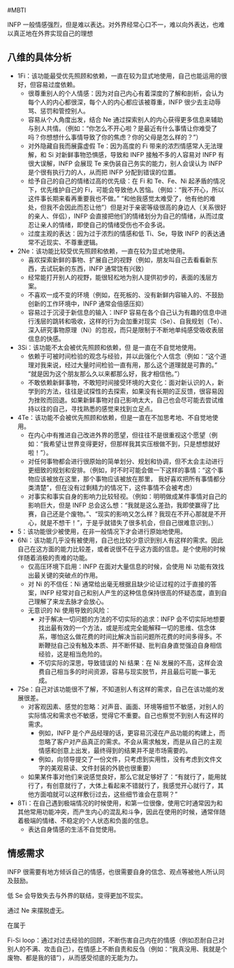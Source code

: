 #MBTI 

INFP 一般情感强烈，但是难以表达。对外界经常心口不一，难以向外表达，也难以真正地在外界实现自己的理想

## 八维的具体分析
* 1Fi：该功能最受优先照顾和依赖，一直在较为显式地使用，自己也能运用的很好，但容易过度依赖。
	* 很尊重别人的个人情感：因为对自己内心有着深度的了解和剖析，会认为每个人的内心都很深，每个人的内心都应该被尊重，INFP 很少去主动辱骂、惩罚和管控别人。
	* 容易从个人角度出发，结合 Ne 通过探索别人的内心获得更多信息来辅助与别人共情。（例如：“你怎么不开心啦？是最近有什么事情让你难受了吗？你想想什么事情导致了你的焦虑？你的父母是怎么样的？”）
	* 对外隐藏自我而展露虚假 Te：因为高度的 Fi 带来的浓烈情感常人无法理解，和 Si 对新鲜事物恐惧感，导致和 INFP 接触不多的人容易对 INFP 有很大误解，INFP 会展现 Te 来伪装自己务实的能力，别人会误认为 INFP 是个很有执行力的人，从而把 INFP 分配到错误的位置。
	* 给予自己的自己的情绪过高的优先级：在 Fi 和 Te、Fe、Ni 起矛盾的情况下，优先维护自己的 Fi，可能会导致他人苦恼。（例如：“我不开心，所以这件事长期来看再重要我也不做。” “和他我感觉太难受了，他有他的难处，但我不会因此而忍让他”）但是对于亲密等级很高的身边人（关系很好的亲人、伴侣），INFP 会直接把他们的情绪划分为自己的情绪，从而过度忍让亲人的情绪，即使自己的情绪受伤也不会多说。
	* 过度主观的表达：因为过于浓烈的情感和低 Ti、Se，导致 INFP 的表达通常不近现实、不尊重逻辑。
* 2Ne：该功能比较受优先照顾和依赖，一直在较为显式地使用。
	* 喜欢探索新鲜的事物、扩展自己的视野（例如，朋友叫自己去看看新东西，去试玩新的东西，INFP 通常饶有兴致）
	* 经常能打开别人的视野，能很轻松地为别人提供初步的，表面的浅层方案。
	* 不喜欢一成不变的环境（例如，在死板的、没有新鲜内容输入的、不鼓励创新的工作环境中，INFP 通常会倍感压抑）
	* 容易过于沉浸于新信息的输入：INFP 容易在各个自己认为有趣的信息中进行浅层的跳转和吸收，这样的行为会加重对现实（Se）、自我规划（Te）、深入研究事物原理（Ni）的忽视，而只是限制于不断地单纯感受吸收表层信息的快感。
* 3Si：该功能不太会被优先照顾和依赖，但 是一直在不自觉地使用。
	* 依赖于可被时间检验的观念与经验，并以此强化个人信念（例如：“这个道理对我来说，经过大量时间检验一直有用，那么这个道理就是可靠的。” “就是因为这个朋友那么久以来都那么好，我才相信他。”）
	* 不敢依赖新鲜事物，不敢短时间接受环境的大变化：面对新认识的人，新学到的方法，往往是试探性的去探索，如果没有长期的正反馈，很容易因为挫败而回退。如果新鲜事物对自己影响太大，自己也会尽可能去尝试维持以往的自己，寻找熟悉的感觉来找到立足点。
* 4Te：该功能不会被优先照顾和依赖，但是一直在不加思考地、不自觉地使用。
	* 在内心中有推进自己改进外界的愿望，但往往不是很重视这个愿望（例如：“我希望让世界变得更好，但那样我其实压根做不到，只是想想就好啦！”）。
	* 对任何事物都会进行很原始的简单划分、规划和协调，但不太会主动进行更细致的规划和安排。（例如，时不时可能会做一下这样的事情：“这个事物应该被放在这里，那个事物应该被放在那里， 我好喜欢把所有事情都分类清楚”，但在没有过剩精力的情况下，这件事情不会被考虑）
	* 对事实和事实自身的影响力比较轻视。（例如：明明做成某件事情对自己的影响巨大，但是 INFP 总会这么想：“我就是这么差劲，我即使赢得了比赛，自己还是个废物。”、“现实的影响又怎么样？我现在不开心那就是不开心，就是不想干！”，于是乎就错失了很多机会，但自己很难意识到。）
* 5：该功能很少被使用，在非一般情况下才会进行原始地使用。
* 6Ni：该功能几乎没有被使用，自己也比较少意识到别人有这样的需求。因此自己在这方面的能力比较差，或者说很不在乎这方面的信息。是个使用的时候伴随着消极的责难的功能。
	* 仅高压环境下启用：INFP 在面对大量信息的时候，会使用 Ni 功能有效找出最关键的突破点的作用。
	* 对 Ni 的不信任：Ni 通常给出毫无根据且缺少论证过程的过于直接的答案，INFP 经常对自己和别人产生的这种信息保持很高的怀疑态度，直到自己理解了来龙去脉才会放心。
	* 无意识的 Ni 使用导致的风险：
		* 对于解决一切问题的方法的不切实际的追求：INFP 会不切实际地想要找出最有效的一个方法，或是形成完全能解释一切的思维、信念体系，哪怕这么做花费的时间比解决当前问题所花费的时间多得多。不断鞭挞自己没有触及本质、并不断怀疑、批判自身直觉强迫自身相信经验，这是相当危险的。
		* 不切实际的深思，导致错误的 Ni 结果：在 Ni 发展的不高，这样会浪费自己相当多的时间资源，容易与现实脱节，并且最后可能一事无成。
* 7Se：自己对该功能很不了解，不知道别人有这样的需求，自己在该功能的发展很差。
	* 对客观因素、感觉的忽略：对声音、画面、环境等细节不敏感，对别人的实际情况和需求也不敏感，觉得它不重要。自己也察觉不到别人有这样的需求。
		* 例如，INFP 是个产品经理的话，更容易沉浸在产品功能的构建上，而忽略了客户对产品真正的需求。不会从需求触发，而是从自己的主观情感和创意上出发，最终得到的结果并不是市场需要的。
		* 例如，向领导提交了一份文件，只考虑到实用性，没有考虑到文件文字的美观易读、文件封装的外貌也很重要）
	* 如果某件事对他们来说感觉良好，那么它就足够好了：“有就行了，能用就行了，有创意就行了，大体上看起来不错就行了，我感觉开心就行了，其他方面咱就可以这样敷衍过去，这些细节谁会在意啊？”
* 8Ti：在自己遇到极端情况的时候使用，和第一位很像，使用它时通常因为和其他常用功能冲突，而产生内心的混乱和斗争，因此在使用的时候，通常伴随着极端的情绪、不稳定的个人状态和负面的信息。
	* 表达自身情感的生活不自觉使用。

## 情感需求
INFP 很需要有地方倾诉自己的情感，也很需要自身的信念、观点等被他人所认同及鼓励。

低 Se 会导致失去与外界的联结，变得更加不现实。

通过 Ne 来摆脱虚无。

在属于

Fi-Si loop：通过对过去经验的回顾，不断伤害自己内在的情感（例如忍耐自己对别人的不满、攻击自己），在情感上不断自责和反刍（例如：“我真没用、我就是个废物、都是我的错”），从而感受彻底的无能为力。